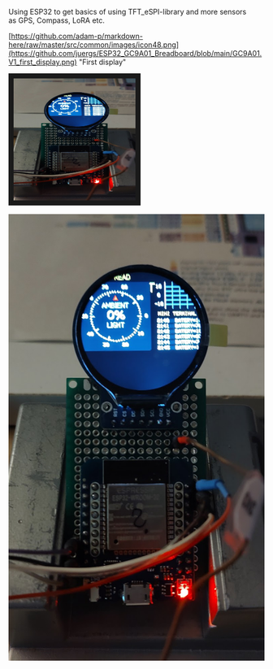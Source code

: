Using ESP32 to get basics of using TFT_eSPI-library and more sensors  
as GPS, Compass, LoRA etc.



[https://github.com/adam-p/markdown-here/raw/master/src/common/images/icon48.png](https://github.com/juergs/ESP32_GC9A01_Breadboard/blob/main/GC9A01.V1_first_display.png) "First display"


<img src="https://github.com/juergs/ESP32_GC9A01_Breadboard/blob/main/GC9A01.V1_first_display.png" alt="first working display" width="240" height="240" border="10" />


![first working display](https://github.com/juergs/ESP32_GC9A01_Breadboard/blob/main/GC9A01.V1_first_display.png)
